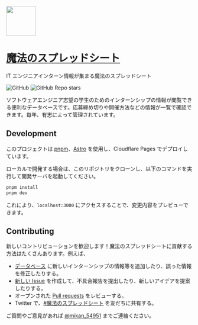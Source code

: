 <img src="./public/favicon.svg" width="80">

# [魔法のスプレッドシート](https://magic-spreadsheets.github.io)

IT エンジニアインターン情報が集まる魔法のスプレッドシート

![GitHub](https://img.shields.io/github/license/magic-spreadsheets/magic-spreadsheets)
![GitHub Repo stars](https://img.shields.io/github/stars/magic-spreadsheets/magic-spreadsheets?style=social)

ソフトウェアエンジニア志望の学生のためのインターンシップの情報が閲覧できる便利なデータベースです。応募締め切りや開催方法などの情報が一覧で確認できます。毎年、有志によって管理されています。

## Development

このプロジェクトは [pnpm](https://pnpm.io)、[Astro](https://astro.build/) を使用し、Cloudflare Pages でデプロイしています。

ローカルで開発する場合は、このリポジトリをクローンし、以下のコマンドを実行して開発サーバを起動してください。

```bash
pnpm install
pnpm dev
```

これにより、`localhost:3000` にアクセスすることで、変更内容をプレビューできます。

## Contributing

新しいコントリビューションを歓迎します！魔法のスプレッドシートに貢献する方法はたくさんあります。例えば、

- [データベース](https://deep-professor-e3c.notion.site/049ca5329bbc4493bc9f4f5b3727d027?v=3b000340195242b0bd4b0741063ec259) に新しいインターンシップの情報等を追加したり、誤った情報を修正したりする。
- [新しい Issue](https://github.com/magic-spreadsheets/magic-spreadsheets/issues/new/choose) を作成して、不具合報告を提出したり、新しいアイデアを提案したりする。
- オープンされた [Pull requests](https://github.com/magic-spreadsheets/magic-spreadsheets/pulls) をレビューする。
- Twitter で、[#魔法のスプレッドシート](https://twitter.com/search?q=%23%E9%AD%94%E6%B3%95%E3%81%AE%E3%82%B9%E3%83%97%E3%83%AC%E3%83%83%E3%83%89%E3%82%B7%E3%83%BC%E3%83%88) を友だちに共有する。

ご質問やご意見があれば [@mikan_54951](https://twitter.com/mikan_54951) までご連絡ください。
